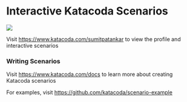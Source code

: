 # Interactive Katacoda Scenarios

[![](http://shields.katacoda.com/katacoda/sumitpatankar/count.svg)](https://www.katacoda.com/sumitpatankar "Get your profile on Katacoda.com")

Visit https://www.katacoda.com/sumitpatankar to view the profile and interactive scenarios

### Writing Scenarios
Visit https://www.katacoda.com/docs to learn more about creating Katacoda scenarios

For examples, visit https://github.com/katacoda/scenario-example
